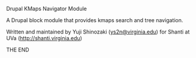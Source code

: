 Drupal KMaps Navigator Module

A Drupal block module that provides kmaps search and tree navigation.

Written and maintained by Yuji Shinozaki (ys2n@virginia.edu) for Shanti at UVa (http://shanti.virginia.edu)

THE END
